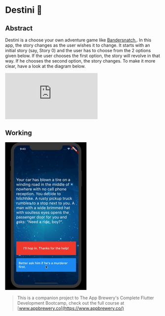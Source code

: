# Destini 🤔

## Abstract

Destini is a choose your own adventure game like [Bandersnatch.](https://en.wikipedia.org/wiki/Black_Mirror:_Bandersnatch). In this app, the story changes as the user wishes it to change. It starts with an initial story (say, Story 0) and the user has to choose from the 2 options given below. If the user chooses the first option, the story will revolve in that way. If he chooses the second option, the story changes. To make it more clear, have a look at the diagram below.

![Destini-Story-Plan](https://github.com/haardikdharma10/Destini/blob/master/Destini-Story-Plan.pdf)

## Working

![GIF](https://github.com/haardikdharma10/Destini/blob/master/destini_working.gif)

>This is a companion project to The App Brewery's Complete Flutter Development Bootcamp, check out the full course at [www.appbrewery.co](https://www.appbrewery.co/)
